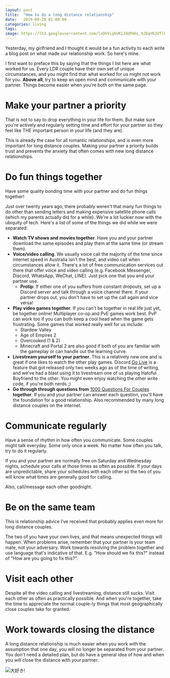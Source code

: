 ```yaml
---
layout: post
title:  "How to do a long distance relationship"
date:   2019-09-20 01:00:00
categories: living
tags:
image: https://lh3.googleusercontent.com/lxOhViqhUKiJddPmhL_6JDqYK3VTlCOWWKciA3aU_YUHUmAAGJd77HGZInl47AV5eojHEG7tVoidufi9lLUNdpn837cu1uJKxfPvue9SEqYCyPawpbKZ6G49DBa2iOD9OoeJhzaTPTw=w1937-h1452-no
---
```


Yesterday, my girlfriend and I thought it would be a fun activity to each write a blog
post on what made our relationship work. So here's mine.

I first want to preface this by saying that the things I list here are what worked for us.
Every LDR couple have their own set of unique circumstances, and you might find that what
worked for us might not work for you. **Above all**, try to keep an open mind and 
communicate with your partner. Things become easier when you're both on the same page.

# Make your partner a priority
That is not to say to drop everything in your life for them. But make sure you're actively
and regularly setting time and effort for your partner so they feel like THE important person in your life
(and they are).

This is already the case for all romantic relationships, and is even more important
for long distance couples. Making your partner a priority builds trust and prevents
the anxiety that often comes with new long distance relationships. 

# Do fun things together
Have some quality bonding time with your partner and do fun things together!

Just over twenty years ago, there probably weren't that many fun things to do other than
sending letters and making expensive satellite phone calls (which my parents actually did for a while).
We're a lot luckier now with the ubiquity of tech. Here's a list of some of the things we did
while we were separated:
- **Watch TV shows and movies together**. Have you and your partner download the same episodes and play them
at the same time (or stream them). 
- **Voice/video calling**. We usually voice call the majority of the time since internet speed in Australia
isn't the best, and video call when circumstances allow it. There's a lot of free communication services 
out there that offer voice and video calling (e.g. Facebook Messenger, Discord, WhatsApp, WeChat, LINE). Just pick
one that you and your partner use. 
    - **Protip**: If either one of you suffers from constant dropouts, set up a Discord server and talk 
    through a voice channel there. If your partner drops out, you don't have to set up the call 
    again and vice versa!
- **Play video games together**. If you can't be together in real life just yet, be together online! 
Multiplayer co-op and PvE games work best. PvP can work too if you can both keep a cool head when
the game gets frustrating. Some games that worked really well for us include:
    - Stardew Valley
    - Age of Empires 2
    - Overcooked (1 & 2)
    - Minecraft and Portal 2 are also good if both of you are familiar with the gameplay or can handle 
out the learning curve.
- **Livestream yourself to your partner**. This is a relatively new one and is great if one likes
to watch the other play games. Discord [Go Live](https://support.discordapp.com/hc/en-us/articles/360030714312-Go-Live-FAQ) 
is a feature that got released only two weeks ago as of the time of writing, and we've had a blast
using it to livestream one of us playing Hatoful Boyfriend to the other. You might even enjoy 
watching the other write code, if you're both nerds ;)
- **Go through through questions from** 
[1000 Questions For Couples](https://www.goodreads.com/book/show/13334810-1000-questions-for-couples) **together**. 
If you and your partner can answer each question, you'll have the foundation for a good relationship.
Also recommended by many long distance couples on the internet.

# Communicate regularly
Have a sense of rhythm in how often you communicate. Some couples might talk everyday. Some only
once a week. No matter how often you talk, try to do it regularly.

If you and your partner are normally free on Saturday and Wednesday nights, schedule your calls 
at those times as often as possible. If your days are unpredictable, share your schedules with each other so
the two of you will know what times are generally good for calling. 

Also, call/message each other goodnight.

# Be on the same team
This is relationship advice I've received that probably applies even more for long distance couples.

The two of you have your own lives, and that means unexpected things will happen. When problems arise, remember that
your partner is your team mate, not your adversary. Work towards resolving the problem together and use language
that's indicative of that. E.g. "How should we fix this?" instead of "How are you going to fix this?". 

# Visit each other
Despite all the video calling and livestreaming, distance still sucks. Visit each other as often as practically possible. 
And when you're together, take the time to appreciate the normal couple-ly things that most geographically close
couples take for granted.

# Work towards closing the distance
A long distance relationship is much easier when you work with the assumption that one day, you will no
longer be separated from your partner. You don't need a detailed plan, but do have a general idea of how and 
when you will close the distance with your partner.

![大好き!][daisuki]

[daisuki]: https://lh3.googleusercontent.com/KN6qbmz5dGxFTlNHd4k2Q06sHaBT7aQbWdkDMO-gye29nLoN3QCm2K0MLvtvCFbh7YhBlVUy5kVzCITpW_Ko-W8s6LRAI_39zsw_TtqIT-UcaeVL9WWwrxp1QJWsRxmgNDaK8ErwaRA=w2727-h3227-no

